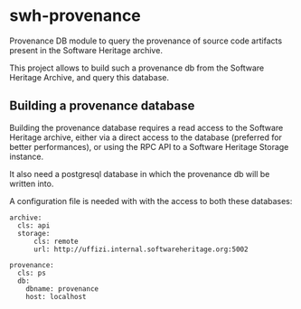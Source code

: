 swh-provenance
==============

Provenance DB module to query the provenance of source code artifacts present
in the Software Heritage archive.

This project allows to build such a provenance db from the Software Heritage
Archive, and query this database.

## Building a provenance database

Building the provenance database requires a read access to the Software
Heritage archive, either via a direct access to the database (preferred for
better performances), or using the RPC API to a Software Heritage Storage
instance.

It also need a postgresql database in which the provenance db will be written
into.

A configuration file is needed with with the access to both these databases:

```
archive:
  cls: api
  storage:
      cls: remote
      url: http://uffizi.internal.softwareheritage.org:5002

provenance:
  cls: ps
  db:
    dbname: provenance
    host: localhost


```

